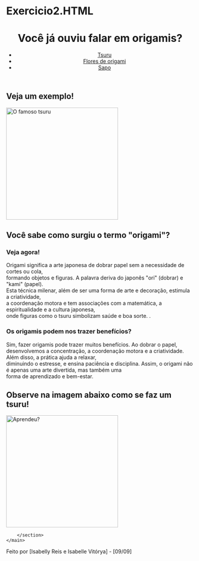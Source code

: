 # Exercicio2.HTML
<!DOCTYPE html>
<html lang="pt-br">
<head>
    <meta charset="UTF-8">
    <meta name="viewport" content="width=device-width, initial-scale=1.0">
    <title>Origamisa</title>
</head>
<body>

 <header>
        <h1>Você já ouviu falar em origamis?</h1>
        <nav>
            <ul>
                <li><a href="#">Tsuru</a></li>
                <li><a href="#">Flores de origami</a></li>
                <li><a href="#">Sapo</a></li>
            </ul>
        </nav>
    </header>

<main>
        <section>
            <h2>Veja um exemplo!</h2>
            <img src="https://i.pinimg.com/474x/9c/5e/f5/9c5ef5e7cf02ad1d51919c6bc61ec799.jpg" alt="O famoso tsuru" width="300">
        </section>

   <section>
            <h2>Você sabe como surgiu o termo "origami"?</h2>
            <article>
                <h3>Veja agora!</h3>
                <p>Origami significa a arte japonesa de dobrar papel sem a necessidade de cortes ou cola, <br>formando objetos e figuras. A palavra deriva do japonês "ori" (dobrar) e "kami" (papel).<br> Esta técnica milenar, além de ser uma forma de arte e decoração, estimula a criatividade,<br> a coordenação motora e tem associações com a matemática, a espiritualidade e a cultura japonesa,<br> onde figuras como o tsuru simbolizam saúde e boa sorte. .</p>
            </article>

  <article>
                <h3>Os origamis podem nos trazer benefícios?</h3>
                <p>Sim, fazer origamis pode trazer muitos benefícios. Ao dobrar o papel,<br>desenvolvemos a concentração, a coordenação motora e a criatividade. Além disso, a prática ajuda a relaxar,<br>diminuindo o estresse, e ensina paciência e disciplina. Assim, o origami não é apenas uma arte divertida, mas também uma <br>forma de aprendizado e bem-estar.

 </p>
            </article>
        </section>

 <section>
            <h2>Observe na imagem abaixo como se faz um tsuru!</h2>
           <img src="https://www.google.com/url?sa=i&url=https%3A%2F%2Ftuacasa.uol.com.br%2Ftsuru%2F&psig=AOvVaw2r1olBU_8Z0vOffa_uyw2W&ust=1757521082024000&source=images&cd=vfe&opi=89978449&ved=0CBUQjRxqFwoTCLDp68iLzI8DFQAAAAAdAAAAABAE" alt="Aprendeu?" width="300">

        </section>
    </main>

  <footer>
        <p>Feito por [Isabelly Reis e Isabelle Vitórya] - [09/09]</p>
    </footer>

</body>
</html>

